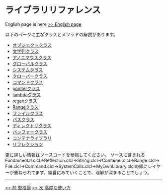 # ライブラリリファレンス

English page is here [>> English page](libraries-en)

以下のページに主なクラスとメソッドの解説があります。

* [オブジェクトクラス](object)
* [文字列クラス](string)
* [アノニマウスクラス](anonymous)
* [グローバルクラス](global)
* [システムクラス](system)
* [クローバークラス](clover)
* [コマンドクラス](command)
* [pointerクラス](pointer)
* [lambdaクラス](lambda)
* [regexクラス](regex)
* [Rangeクラス](Range)
* [ファイルクラス](file)
* [パスクラス](path)
* [ディレクトリクラス](directory)
* [バッファークラス](buffer)
* [コンテナライブラリ](collection)
* [リフレクション](reflection)

更に詳しい情報はソースコードを参照してください。
ソースに含まれるFundamental.clcl→Reflection.clcl→String.clcl→Container.clcl→Range.clcl→File.clcl→Command.clcl→SystemCalls.clcl→MyOwnLibrary.clclの順にレイヤーが重ねられてます。順番にみていくことで、理解が深まることでしょう。

----

[<< 前 型推論](typing) [>> 次 高度な使い方](usage2)
